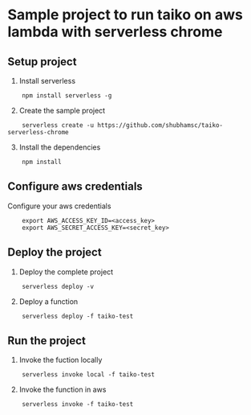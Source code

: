 # Sample project to run taiko on aws lambda with serverless chrome

## Setup project

1. Install serverless
```
    npm install serverless -g
```
2. Create the sample project
```
    serverless create -u https://github.com/shubhamsc/taiko-serverless-chrome
```
3. Install the dependencies
```
    npm install
```

## Configure aws credentials

Configure your aws credentials
```
    export AWS_ACCESS_KEY_ID=<access_key>
    export AWS_SECRET_ACCESS_KEY=<secret_key>
```

## Deploy the project

1. Deploy the complete project
```
    serverless deploy -v
```
2. Deploy a function
```
    serverless deploy -f taiko-test
```

## Run the project

1. Invoke the fuction locally
```
    serverless invoke local -f taiko-test
```
2. Invoke the function in aws
```
    serverless invoke -f taiko-test
```